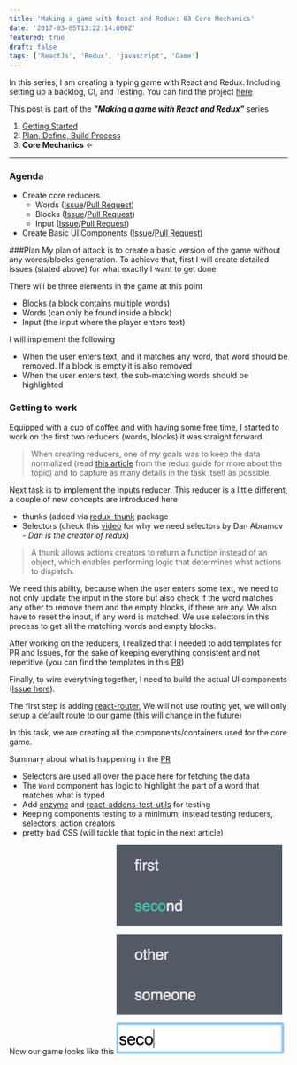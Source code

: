 ```yaml
---
title: 'Making a game with React and Redux: 03 Core Mechanics'
date: '2017-03-05T13:22:14.000Z'
featured: true
draft: false
tags: ['ReactJs', 'Redux', 'javascript', 'Game']
---
```


In this series, I am creating a typing game with React and Redux. Including setting up a backlog, CI, and Testing.
You can find the project [here](https://github.com/nadeemkhedr/typemania)

This post is part of the **_"Making a game with React and Redux"_** series

1. [Getting Started](/making-a-game-with-react-and-redux-getting-started/)
2. [Plan, Define, Build Process](/making-a-game-with-react-and-redux-02-plan-define-build-process/)
3. **Core Mechanics** <-

---

### Agenda

- Create core reducers
  - Words ([Issue](https://github.com/nadeemkhedr/typemania/issues/1)/[Pull Request](https://github.com/nadeemkhedr/typemania/pull/5))
  - Blocks ([Issue](https://github.com/nadeemkhedr/typemania/issues/2)/[Pull Request](https://github.com/nadeemkhedr/typemania/pull/6))
  - Input ([Issue](https://github.com/nadeemkhedr/typemania/issues/3)/[Pull Request](https://github.com/nadeemkhedr/typemania/pull/9))
- Create Basic UI Components ([Issue](https://github.com/nadeemkhedr/typemania/issues/4)/[Pull Request](https://github.com/nadeemkhedr/typemania/pull/10))

###Plan
My plan of attack is to create a basic version of the game without any words/blocks generation. To achieve that, first I will create detailed issues (stated above) for what exactly I want to get done

There will be three elements in the game at this point

- Blocks (a block contains multiple words)
- Words (can only be found inside a block)
- Input (the input where the player enters text)

I will implement the following

- When the user enters text, and it matches any word, that word should be removed. If a block is empty it is also removed
- When the user enters text, the sub-matching words should be highlighted

### Getting to work

Equipped with a cup of coffee and with having some free time, I started to work on the first two reducers (words, blocks) it was straight forward.

> When creating reducers, one of my goals was to keep the data normalized (read [this article](http://redux.js.org/docs/recipes/reducers/NormalizingStateShape.html) from the redux guide for more about the topic) and to capture as many details in the task itself as possible.

Next task is to implement the inputs reducer. This reducer is a little different, a couple of new concepts are introduced here

- thunks (added via [redux-thunk](https://github.com/gaearon/redux-thunk) package
- Selectors (check this [video](https://egghead.io/lessons/javascript-redux-colocating-selectors-with-reducers) for why we need selectors by Dan Abramov - _Dan is the creator of redux_)

> A thunk allows actions creators to return a function instead of an object, which enables performing logic that determines what actions to dispatch.

We need this ability, because when the user enters some text, we need to not only update the input in the store but also check if the word matches any other to remove them and the empty blocks, if there are any.
We also have to reset the input, if any word is matched. We use selectors in this process to get all the matching words and empty blocks.

After working on the reducers, I realized that I needed to add templates for PR and Issues, for the sake of keeping everything consistent and not repetitive (you can find the templates in this [PR](https://github.com/nadeemkhedr/typemania/pull/8))

Finally, to wire everything together, I need to build the actual UI components ([Issue here](https://github.com/nadeemkhedr/typemania/issues/4)).

The first step is adding [react-router](https://github.com/ReactTraining/react-router), We will not use routing yet, we will only setup a default route to our game (this will change in the future)

In this task, we are creating all the components/containers used for the core game.

Summary about what is happening in the [PR](https://github.com/nadeemkhedr/typemania/pull/10)

- Selectors are used all over the place here for fetching the data
- The `Word` component has logic to highlight the part of a word that matches what is typed
- Add [enzyme](https://github.com/airbnb/enzyme) and [react-addons-test-utils](https://facebook.github.io/react/docs/test-utils.html) for testing
- Keeping components testing to a minimum, instead testing reducers, selectors, action creators
- pretty bad CSS (will tackle that topic in the next article)

Now our game looks like this
![my image](./images/game.png)
